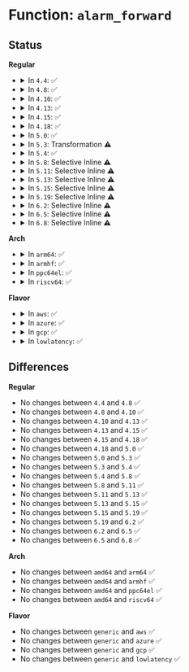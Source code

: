 # Function: <code>alarm_forward</code>

## Status
<b>Regular</b>
<ul>
<li>
<details>
<summary>In <code>4.4</code>: ✅</summary>

```c
u64 alarm_forward(struct alarm *alarm, ktime_t now, ktime_t interval);
```

**Collision:** Unique Global

**Inline:** No

**Transformation:** False

**Instances:**

```
In kernel/time/alarmtimer.c (ffffffff810faa80)
Location: kernel/time/alarmtimer.c:401
Inline: False
Direct callers:
  - kernel/time/alarmtimer.c:alarm_forward_now
  - kernel/time/alarmtimer.c:alarm_handle_timer
```
**Symbols:**

```
ffffffff810faa80-ffffffff810fab0d: alarm_forward (STB_GLOBAL)
```
</details>
</li>
<li>
<details>
<summary>In <code>4.8</code>: ✅</summary>

```c
u64 alarm_forward(struct alarm *alarm, ktime_t now, ktime_t interval);
```

**Collision:** Unique Global

**Inline:** No

**Transformation:** False

**Instances:**

```
In kernel/time/alarmtimer.c (ffffffff81101cf0)
Location: kernel/time/alarmtimer.c:416
Inline: False
Direct callers:
  - kernel/time/alarmtimer.c:alarm_handle_timer
  - kernel/time/alarmtimer.c:alarm_forward_now
```
**Symbols:**

```
ffffffff81101cf0-ffffffff81101d77: alarm_forward (STB_GLOBAL)
```
</details>
</li>
<li>
<details>
<summary>In <code>4.10</code>: ✅</summary>

```c
u64 alarm_forward(struct alarm *alarm, ktime_t now, ktime_t interval);
```

**Collision:** Unique Global

**Inline:** No

**Transformation:** False

**Instances:**

```
In kernel/time/alarmtimer.c (ffffffff811044a0)
Location: kernel/time/alarmtimer.c:449
Inline: False
Direct callers:
  - kernel/time/alarmtimer.c:alarm_handle_timer
  - kernel/time/alarmtimer.c:alarm_forward_now
```
**Symbols:**

```
ffffffff811044a0-ffffffff81104527: alarm_forward (STB_GLOBAL)
```
</details>
</li>
<li>
<details>
<summary>In <code>4.13</code>: ✅</summary>

```c
u64 alarm_forward(struct alarm *alarm, ktime_t now, ktime_t interval);
```

**Collision:** Unique Global

**Inline:** No

**Transformation:** False

**Instances:**

```
In kernel/time/alarmtimer.c (ffffffff811065f0)
Location: kernel/time/alarmtimer.c:424
Inline: False
Direct callers:
  - kernel/time/alarmtimer.c:alarm_timer_forward
  - kernel/time/alarmtimer.c:alarm_timer_rearm
  - kernel/time/alarmtimer.c:alarm_handle_timer
```
**Symbols:**

```
ffffffff811065f0-ffffffff8110665a: alarm_forward (STB_GLOBAL)
```
</details>
</li>
<li>
<details>
<summary>In <code>4.15</code>: ✅</summary>

```c
u64 alarm_forward(struct alarm *alarm, ktime_t now, ktime_t interval);
```

**Collision:** Unique Global

**Inline:** No

**Transformation:** False

**Instances:**

```
In kernel/time/alarmtimer.c (ffffffff81111690)
Location: kernel/time/alarmtimer.c:438
Inline: False
Direct callers:
  - kernel/time/alarmtimer.c:alarm_timer_forward
  - kernel/time/alarmtimer.c:alarm_timer_rearm
  - kernel/time/alarmtimer.c:alarm_handle_timer
```
**Symbols:**

```
ffffffff81111690-ffffffff811116fa: alarm_forward (STB_GLOBAL)
```
</details>
</li>
<li>
<details>
<summary>In <code>4.18</code>: ✅</summary>

```c
u64 alarm_forward(struct alarm *alarm, ktime_t now, ktime_t interval);
```

**Collision:** Unique Global

**Inline:** No

**Transformation:** False

**Instances:**

```
In kernel/time/alarmtimer.c (ffffffff8111d080)
Location: kernel/time/alarmtimer.c:445
Inline: False
Direct callers:
  - kernel/time/alarmtimer.c:alarm_timer_forward
  - kernel/time/alarmtimer.c:alarm_timer_rearm
  - kernel/time/alarmtimer.c:alarm_handle_timer
```
**Symbols:**

```
ffffffff8111d080-ffffffff8111d0ea: alarm_forward (STB_GLOBAL)
```
</details>
</li>
<li>
<details>
<summary>In <code>5.0</code>: ✅</summary>

```c
u64 alarm_forward(struct alarm *alarm, ktime_t now, ktime_t interval);
```

**Collision:** Unique Global

**Inline:** No

**Transformation:** False

**Instances:**

```
In kernel/time/alarmtimer.c (ffffffff811287c0)
Location: kernel/time/alarmtimer.c:442
Inline: False
Direct callers:
  - kernel/time/alarmtimer.c:alarm_timer_forward
  - kernel/time/alarmtimer.c:alarm_timer_rearm
  - kernel/time/alarmtimer.c:alarm_handle_timer
```
**Symbols:**

```
ffffffff811287c0-ffffffff8112882a: alarm_forward (STB_GLOBAL)
```
</details>
</li>
<li>
<details>
<summary>In <code>5.3</code>: Transformation ⚠️</summary>

```c
u64 alarm_forward(struct alarm *alarm, ktime_t now, ktime_t interval);
```

**Collision:** Unique Global

**Inline:** No

**Transformation:** True

**Instances:**

```
In kernel/time/alarmtimer.c (0)
Location: kernel/time/alarmtimer.c:441
Inline: False
Direct callers:
  - kernel/time/alarmtimer.c:alarm_timer_forward
  - kernel/time/alarmtimer.c:alarm_timer_rearm
  - kernel/time/alarmtimer.c:alarm_handle_timer
```
**Symbols:**

```
ffffffff8113403e-ffffffff81134065: alarm_forward.cold (STB_LOCAL)
ffffffff81133270-ffffffff811332e9: alarm_forward (STB_GLOBAL)
```
</details>
</li>
<li>
<details>
<summary>In <code>5.4</code>: ✅</summary>

```c
u64 alarm_forward(struct alarm *alarm, ktime_t now, ktime_t interval);
```

**Collision:** Unique Global

**Inline:** No

**Transformation:** False

**Instances:**

```
In kernel/time/alarmtimer.c (ffffffff8113f160)
Location: kernel/time/alarmtimer.c:450
Inline: False
Direct callers:
  - kernel/time/alarmtimer.c:alarm_timer_forward
  - kernel/time/alarmtimer.c:alarm_timer_rearm
  - kernel/time/alarmtimer.c:alarm_handle_timer
```
**Symbols:**

```
ffffffff8113f160-ffffffff8113f1ca: alarm_forward (STB_GLOBAL)
```
</details>
</li>
<li>
<details>
<summary>In <code>5.8</code>: Selective Inline ⚠️</summary>

```c
u64 alarm_forward(struct alarm *alarm, ktime_t now, ktime_t interval);
```

**Collision:** Unique Global

**Inline:** Selective

**Transformation:** False

**Instances:**

```
In kernel/time/alarmtimer.c (ffffffff8114f1f3)
Location: kernel/time/alarmtimer.c:441
Inline: True
Inline callers:
  - kernel/time/alarmtimer.c:alarm_timer_forward
Direct callers:
  - kernel/time/alarmtimer.c:alarm_timer_rearm
  - kernel/time/alarmtimer.c:alarm_handle_timer
```
**Symbols:**

```
ffffffff8114e1c0-ffffffff8114e22a: alarm_forward (STB_GLOBAL)
```
</details>
</li>
<li>
<details>
<summary>In <code>5.11</code>: Selective Inline ⚠️</summary>

```c
u64 alarm_forward(struct alarm *alarm, ktime_t now, ktime_t interval);
```

**Collision:** Unique Global

**Inline:** Selective

**Transformation:** False

**Instances:**

```
In kernel/time/alarmtimer.c (ffffffff8114b6c3)
Location: kernel/time/alarmtimer.c:441
Inline: True
Inline callers:
  - kernel/time/alarmtimer.c:alarm_timer_forward
Direct callers:
  - kernel/time/alarmtimer.c:alarm_timer_rearm
  - kernel/time/alarmtimer.c:alarm_handle_timer
```
**Symbols:**

```
ffffffff8114a450-ffffffff8114a4ba: alarm_forward (STB_GLOBAL)
```
</details>
</li>
<li>
<details>
<summary>In <code>5.13</code>: Selective Inline ⚠️</summary>

```c
u64 alarm_forward(struct alarm *alarm, ktime_t now, ktime_t interval);
```

**Collision:** Unique Global

**Inline:** Selective

**Transformation:** False

**Instances:**

```
In kernel/time/alarmtimer.c (ffffffff8114cb73)
Location: kernel/time/alarmtimer.c:441
Inline: True
Inline callers:
  - kernel/time/alarmtimer.c:alarm_timer_forward
Direct callers:
  - kernel/time/alarmtimer.c:alarm_timer_rearm
  - kernel/time/alarmtimer.c:alarm_handle_timer
```
**Symbols:**

```
ffffffff8114b910-ffffffff8114b97a: alarm_forward (STB_GLOBAL)
```
</details>
</li>
<li>
<details>
<summary>In <code>5.15</code>: Selective Inline ⚠️</summary>

```c
u64 alarm_forward(struct alarm *alarm, ktime_t now, ktime_t interval);
```

**Collision:** Unique Global

**Inline:** Selective

**Transformation:** False

**Instances:**

```
In kernel/time/alarmtimer.c (ffffffff81170493)
Location: kernel/time/alarmtimer.c:441
Inline: True
Inline callers:
  - kernel/time/alarmtimer.c:alarm_timer_forward
Direct callers:
  - kernel/time/alarmtimer.c:alarm_timer_rearm
```
**Symbols:**

```
ffffffff8116f620-ffffffff8116f68a: alarm_forward (STB_GLOBAL)
```
</details>
</li>
<li>
<details>
<summary>In <code>5.19</code>: Selective Inline ⚠️</summary>

```c
u64 alarm_forward(struct alarm *alarm, ktime_t now, ktime_t interval);
```

**Collision:** Unique Global

**Inline:** Selective

**Transformation:** False

**Instances:**

```
In kernel/time/alarmtimer.c (ffffffff811a4a13)
Location: kernel/time/alarmtimer.c:441
Inline: True
Inline callers:
  - kernel/time/alarmtimer.c:alarm_timer_forward
Direct callers:
  - kernel/time/alarmtimer.c:alarm_timer_rearm
```
**Symbols:**

```
ffffffff811a3b00-ffffffff811a3b76: alarm_forward (STB_GLOBAL)
```
</details>
</li>
<li>
<details>
<summary>In <code>6.2</code>: Selective Inline ⚠️</summary>

```c
u64 alarm_forward(struct alarm *alarm, ktime_t now, ktime_t interval);
```

**Collision:** Unique Global

**Inline:** Selective

**Transformation:** False

**Instances:**

```
In kernel/time/alarmtimer.c (ffffffff811e4393)
Location: kernel/time/alarmtimer.c:441
Inline: True
Inline callers:
  - kernel/time/alarmtimer.c:alarm_timer_forward
Direct callers:
  - kernel/time/alarmtimer.c:alarm_timer_rearm
  - kernel/time/alarmtimer.c:alarm_handle_timer
```
**Symbols:**

```
ffffffff811e3220-ffffffff811e3296: alarm_forward (STB_GLOBAL)
```
</details>
</li>
<li>
<details>
<summary>In <code>6.5</code>: Selective Inline ⚠️</summary>

```c
u64 alarm_forward(struct alarm *alarm, ktime_t now, ktime_t interval);
```

**Collision:** Unique Global

**Inline:** Selective

**Transformation:** False

**Instances:**

```
In kernel/time/alarmtimer.c (ffffffff811f89f3)
Location: kernel/time/alarmtimer.c:440
Inline: True
Inline callers:
  - kernel/time/alarmtimer.c:alarm_timer_forward
Direct callers:
  - kernel/time/alarmtimer.c:alarm_timer_rearm
  - kernel/time/alarmtimer.c:alarm_handle_timer
```
**Symbols:**

```
ffffffff811f7850-ffffffff811f78c6: alarm_forward (STB_GLOBAL)
```
</details>
</li>
<li>
<details>
<summary>In <code>6.8</code>: Selective Inline ⚠️</summary>

```c
u64 alarm_forward(struct alarm *alarm, ktime_t now, ktime_t interval);
```

**Collision:** Unique Global

**Inline:** Selective

**Transformation:** False

**Instances:**

```
In kernel/time/alarmtimer.c (ffffffff8120eb93)
Location: kernel/time/alarmtimer.c:451
Inline: True
Inline callers:
  - kernel/time/alarmtimer.c:alarm_timer_forward
Direct callers:
  - kernel/time/alarmtimer.c:alarm_timer_rearm
  - kernel/time/alarmtimer.c:alarm_handle_timer
```
**Symbols:**

```
ffffffff8120d9f0-ffffffff8120da66: alarm_forward (STB_GLOBAL)
```
</details>
</li>
</ul>
<b>Arch</b>
<ul>
<li>
<details>
<summary>In <code>arm64</code>: ✅</summary>

```c
u64 alarm_forward(struct alarm *alarm, ktime_t now, ktime_t interval);
```

**Collision:** Unique Global

**Inline:** No

**Transformation:** False

**Instances:**

```
In kernel/time/alarmtimer.c (ffff8000101a8bb0)
Location: kernel/time/alarmtimer.c:450
Inline: False
Direct callers:
  - kernel/time/alarmtimer.c:alarm_timer_forward
  - kernel/time/alarmtimer.c:alarm_timer_rearm
  - kernel/time/alarmtimer.c:alarm_handle_timer
```
**Symbols:**

```
ffff8000101a8bb0-ffff8000101a8c3c: alarm_forward (STB_GLOBAL)
```
</details>
</li>
<li>
<details>
<summary>In <code>armhf</code>: ✅</summary>

```c
u64 alarm_forward(struct alarm *alarm, ktime_t now, ktime_t interval);
```

**Collision:** Unique Global

**Inline:** No

**Transformation:** False

**Instances:**

```
In kernel/time/alarmtimer.c (c03f4580)
Location: kernel/time/alarmtimer.c:450
Inline: False
Direct callers:
  - kernel/time/alarmtimer.c:alarm_timer_forward
  - kernel/time/alarmtimer.c:alarm_forward_now
```
**Symbols:**

```
c03f4580-c03f4678: alarm_forward (STB_GLOBAL)
```
</details>
</li>
<li>
<details>
<summary>In <code>ppc64el</code>: ✅</summary>

```c
u64 alarm_forward(struct alarm *alarm, ktime_t now, ktime_t interval);
```

**Collision:** Unique Global

**Inline:** No

**Transformation:** False

**Instances:**

```
In kernel/time/alarmtimer.c (c00000000020c360)
Location: kernel/time/alarmtimer.c:450
Inline: False
Direct callers:
  - kernel/time/alarmtimer.c:alarm_timer_forward
  - kernel/time/alarmtimer.c:alarm_timer_rearm
  - kernel/time/alarmtimer.c:alarm_handle_timer
```
**Symbols:**

```
c00000000020c360-c00000000020c410: alarm_forward (STB_GLOBAL)
```
</details>
</li>
<li>
<details>
<summary>In <code>riscv64</code>: ✅</summary>

```c
u64 alarm_forward(struct alarm *alarm, ktime_t now, ktime_t interval);
```

**Collision:** Unique Global

**Inline:** No

**Transformation:** False

**Instances:**

```
In kernel/time/alarmtimer.c (ffffffe000134a2a)
Location: kernel/time/alarmtimer.c:450
Inline: False
Direct callers:
  - kernel/time/alarmtimer.c:alarm_timer_forward
  - kernel/time/alarmtimer.c:alarm_timer_rearm
  - kernel/time/alarmtimer.c:alarm_handle_timer
```
**Symbols:**

```
ffffffe000134a2a-ffffffe000134a96: alarm_forward (STB_GLOBAL)
```
</details>
</li>
</ul>
<b>Flavor</b>
<ul>
<li>
<details>
<summary>In <code>aws</code>: ✅</summary>

```c
u64 alarm_forward(struct alarm *alarm, ktime_t now, ktime_t interval);
```

**Collision:** Unique Global

**Inline:** No

**Transformation:** False

**Instances:**

```
In kernel/time/alarmtimer.c (ffffffff81137910)
Location: kernel/time/alarmtimer.c:450
Inline: False
Direct callers:
  - kernel/time/alarmtimer.c:alarm_timer_forward
  - kernel/time/alarmtimer.c:alarm_timer_rearm
  - kernel/time/alarmtimer.c:alarm_handle_timer
```
**Symbols:**

```
ffffffff81137910-ffffffff8113797a: alarm_forward (STB_GLOBAL)
```
</details>
</li>
<li>
<details>
<summary>In <code>azure</code>: ✅</summary>

```c
u64 alarm_forward(struct alarm *alarm, ktime_t now, ktime_t interval);
```

**Collision:** Unique Global

**Inline:** No

**Transformation:** False

**Instances:**

```
In kernel/time/alarmtimer.c (ffffffff8112a360)
Location: kernel/time/alarmtimer.c:450
Inline: False
Direct callers:
  - kernel/time/alarmtimer.c:alarm_timer_forward
  - kernel/time/alarmtimer.c:alarm_timer_rearm
  - kernel/time/alarmtimer.c:alarm_handle_timer
```
**Symbols:**

```
ffffffff8112a360-ffffffff8112a3ca: alarm_forward (STB_GLOBAL)
```
</details>
</li>
<li>
<details>
<summary>In <code>gcp</code>: ✅</summary>

```c
u64 alarm_forward(struct alarm *alarm, ktime_t now, ktime_t interval);
```

**Collision:** Unique Global

**Inline:** No

**Transformation:** False

**Instances:**

```
In kernel/time/alarmtimer.c (ffffffff81135630)
Location: kernel/time/alarmtimer.c:450
Inline: False
Direct callers:
  - kernel/time/alarmtimer.c:alarm_timer_forward
  - kernel/time/alarmtimer.c:alarm_timer_rearm
  - kernel/time/alarmtimer.c:alarm_handle_timer
```
**Symbols:**

```
ffffffff81135630-ffffffff8113569a: alarm_forward (STB_GLOBAL)
```
</details>
</li>
<li>
<details>
<summary>In <code>lowlatency</code>: ✅</summary>

```c
u64 alarm_forward(struct alarm *alarm, ktime_t now, ktime_t interval);
```

**Collision:** Unique Global

**Inline:** No

**Transformation:** False

**Instances:**

```
In kernel/time/alarmtimer.c (ffffffff81142060)
Location: kernel/time/alarmtimer.c:450
Inline: False
Direct callers:
  - kernel/time/alarmtimer.c:alarm_timer_forward
  - kernel/time/alarmtimer.c:alarm_timer_rearm
  - kernel/time/alarmtimer.c:alarm_handle_timer
```
**Symbols:**

```
ffffffff81142060-ffffffff811420ca: alarm_forward (STB_GLOBAL)
```
</details>
</li>
</ul>

## Differences
<b>Regular</b>
<ul>
<li>
No changes between <code>4.4</code> and <code>4.8</code> ✅
</li>
<li>
No changes between <code>4.8</code> and <code>4.10</code> ✅
</li>
<li>
No changes between <code>4.10</code> and <code>4.13</code> ✅
</li>
<li>
No changes between <code>4.13</code> and <code>4.15</code> ✅
</li>
<li>
No changes between <code>4.15</code> and <code>4.18</code> ✅
</li>
<li>
No changes between <code>4.18</code> and <code>5.0</code> ✅
</li>
<li>
No changes between <code>5.0</code> and <code>5.3</code> ✅
</li>
<li>
No changes between <code>5.3</code> and <code>5.4</code> ✅
</li>
<li>
No changes between <code>5.4</code> and <code>5.8</code> ✅
</li>
<li>
No changes between <code>5.8</code> and <code>5.11</code> ✅
</li>
<li>
No changes between <code>5.11</code> and <code>5.13</code> ✅
</li>
<li>
No changes between <code>5.13</code> and <code>5.15</code> ✅
</li>
<li>
No changes between <code>5.15</code> and <code>5.19</code> ✅
</li>
<li>
No changes between <code>5.19</code> and <code>6.2</code> ✅
</li>
<li>
No changes between <code>6.2</code> and <code>6.5</code> ✅
</li>
<li>
No changes between <code>6.5</code> and <code>6.8</code> ✅
</li>
</ul>
<b>Arch</b>
<ul>
<li>
No changes between <code>amd64</code> and <code>arm64</code> ✅
</li>
<li>
No changes between <code>amd64</code> and <code>armhf</code> ✅
</li>
<li>
No changes between <code>amd64</code> and <code>ppc64el</code> ✅
</li>
<li>
No changes between <code>amd64</code> and <code>riscv64</code> ✅
</li>
</ul>
<b>Flavor</b>
<ul>
<li>
No changes between <code>generic</code> and <code>aws</code> ✅
</li>
<li>
No changes between <code>generic</code> and <code>azure</code> ✅
</li>
<li>
No changes between <code>generic</code> and <code>gcp</code> ✅
</li>
<li>
No changes between <code>generic</code> and <code>lowlatency</code> ✅
</li>
</ul>
